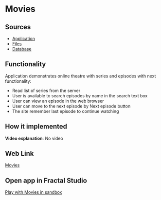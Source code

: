 # Movies

## Sources

- [Application](https://github.com/LearnFractal/FractalPlatform/tree/main/FractalPlatform.Examples/Applications/Movies/MoviesApplication.cs)
- [Files](https://github.com/LearnFractal/FractalPlatform/tree/main/FractalPlatform.Examples/Files/Movies)
- [Database](https://github.com/LearnFractal/FractalPlatform/tree/main/FractalPlatform.Examples/Databases/Movies)

## Functionality

Application demonstrates online theatre with series and episodes with next functionality:

- Read list of series from the server
- User is available to search episodes by name in the search text box
- User can view an episode in the web browser
- User can move to the next episode by Next episode button
- The site remember last episode to continue watching

## How it implemented

**Video explanation**: No video

## Web Link

[Movies](https://fraplat.com/jupiter/Movies)

## Open app in Fractal Studio

[Play with Movies in sandbox](https://fraplat.com/mars/FractalStudio/?tag=Movies+template)


